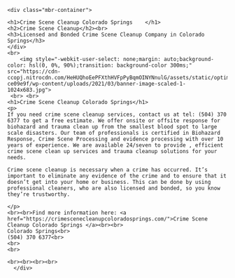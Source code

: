 <head> <meta http-equiv="Content-type" content="text/html;charset=UTF-8"></head>

	<div class="mbr-container">

	<h1>Crime Scene Cleanup Colorado Springs	</h1>
	<h2>Crime Scene Cleanup</h2><br>
	<h3>Licensed and Bonded Crime Scene Cleanup Company in Colorado Springs</h3>
	</div>
	<br>
		<img style="-webkit-user-select: none;margin: auto;background-color: hsl(0, 0%, 90%);transition: background-color 300ms;" src="https://cdn-ccopj.nitrocdn.com/HeHUQhoEePFXthHVFpPyBqmOINYNnulG/assets/static/optimized/rev-ce09e9f/wp-content/uploads/2021/03/banner-image-scaled-1-1024x683.jpg">
	 <br> <br>
	<h1>Crime Scene Cleanup Colorado Springs</h1>
	<p>
	If you need crime scene cleanup services, contact us at tel: (504) 370 6377 to get a free estimate. We offer onsite or offsite response for biohazard and trauma clean up from the smallest blood spot to large scale disasters. Our team of professionals is certified in Biohazard Response, Crime Scene Processing and evidence processing with over 10 years of experience. We are available 24/seven to provide , efficient crime scene clean up services and trauma cleanup solutions for your needs.
	
	Crime scene cleanup is necessary when a crime has occurred. It’s important to eliminate any evidence of the crime and to ensure that it doesn’t get into your home or business. This can be done by using professional cleaners, who are also licensed and bonded, so you know they’re trustworthy.

	</p>
	<br><br>Find more information here: <a href="https://crimescenecleanupcoloradosprings.com/">Crime Scene Cleanup Colorado Springs </a><br><br>
	Colorado Springs<br>
	(504) 370 6377<br>
	<br>
	<br>

	<br><br><br><br>
	  </div>

